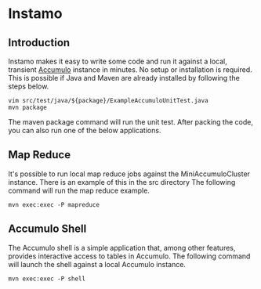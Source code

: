 <!--
 Licensed to the Apache Software Foundation (ASF) under one or more
 contributor license agreements.  See the NOTICE file distributed with
 this work for additional information regarding copyright ownership.
 The ASF licenses this file to You under the Apache License, Version 2.0
 (the "License"); you may not use this file except in compliance with
 the License.  You may obtain a copy of the License at

     http://www.apache.org/licenses/LICENSE-2.0

 Unless required by applicable law or agreed to in writing, software
 distributed under the License is distributed on an "AS IS" BASIS,
 WITHOUT WARRANTIES OR CONDITIONS OF ANY KIND, either express or implied.
 See the License for the specific language governing permissions and
 limitations under the License.
-->

Instamo
=======

Introduction
-----------

Instamo makes it easy to write some code and run it against a local, transient
[Accumulo](http://accumulo.apache.org) instance in minutes.  No setup or
installation is required.  This is possible if Java and Maven are already
installed by following the steps below.

```
vim src/test/java/${package}/ExampleAccumuloUnitTest.java
mvn package
```

The maven package command will run the unit test.  After packing the code, you
can also run one of the below applications.

Map Reduce
----------

It's possible to run local map reduce jobs against the MiniAccumuloCluster
instance.   There is an example of this in the src directory  The following
command will run the map reduce example.

```
mvn exec:exec -P mapreduce
```

Accumulo Shell
-----------

The Accumulo shell is a simple application that, among other features, provides
interactive access to tables in Accumulo. The following command will launch the
shell against a local Accumulo instance.

```
mvn exec:exec -P shell
```
